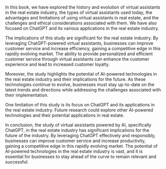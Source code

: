 
In this book, we have explored the history and evolution of virtual assistants in the real estate industry, the types of virtual assistants used today, the advantages and limitations of using virtual assistants in real estate, and the challenges and ethical considerations associated with them. We have also focused on ChatGPT and its various applications in the real estate industry.

The implications of this study are significant for the real estate industry. By leveraging ChatGPT-powered virtual assistants, businesses can improve customer service and increase efficiency, gaining a competitive edge in this rapidly evolving market. The ability to provide personalized and efficient customer service through virtual assistants can enhance the customer experience and lead to increased customer loyalty.

Moreover, the study highlights the potential of AI-powered technologies in the real estate industry and their implications for the future. As these technologies continue to evolve, businesses must stay up-to-date on the latest trends and directions while addressing the challenges associated with their implementation.

One limitation of this study is its focus on ChatGPT and its applications in the real estate industry. Future research could explore other AI-powered technologies and their potential applications in real estate.

In conclusion, the study of virtual assistants powered by AI, specifically ChatGPT, in the real estate industry has significant implications for the future of the industry. By leveraging ChatGPT effectively and responsibly, businesses can improve customer service and increase productivity, gaining a competitive edge in this rapidly evolving market. The potential of AI-powered technologies in the real estate industry is vast, and it is essential for businesses to stay ahead of the curve to remain relevant and successful.
